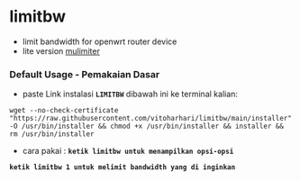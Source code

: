 # limitbw
- limit bandwidth for openwrt router device
- lite version [mulimiter](https://github.com/tegohsx/mulimiter)

### Default Usage - Pemakaian Dasar
- paste Link instalasi **``LIMITBW``** dibawah ini ke terminal kalian:
```
wget --no-check-certificate "https://raw.githubusercontent.com/vitoharhari/limitbw/main/installer" -O /usr/bin/installer && chmod +x /usr/bin/installer && installer && rm /usr/bin/installer
```

- cara pakai :
**``ketik limitbw untuk menampilkan opsi-opsi ``**

**``ketik limitbw 1 untuk melimit bandwidth yang di inginkan ``**
